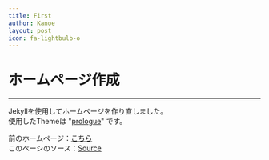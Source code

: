 ```yaml
---
title: First
author: Kanoe
layout: post
icon: fa-lightbulb-o
---
```

# ホームページ作成

___

Jekyllを使用してホームページを作り直しました。  
使用したThemeは "[prologue](https://github.com/chrisbobbe/jekyll-theme-prologue)"  です。

前のホームページ：[こちら](https://kanoegithub.github.io/HomePage/)  
このペーシのソース：[Source](https://github.com/KanoeGitHub/MyWebSite)
